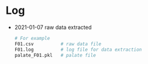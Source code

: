 # Log
- 2021-01-07 raw data extracted

    ```bash
    # For example
    F01.csv          # raw data file
    F01.log          # log file for data extraction
    palate_F01.pkl   # palate file
    ```
